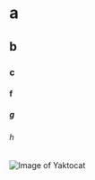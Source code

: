 # a
## b
### c
#### f
##### g
###### h

![Image of Yaktocat](https://octodex.github.com/images/yaktocat.png)

